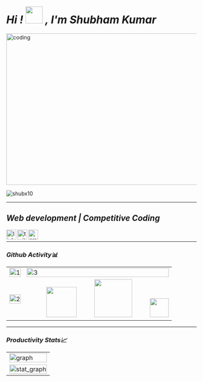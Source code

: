 # <i>Hi ! <img src="https://c.tenor.com/QG65z_UQSCgAAAAi/jorrparivar-digital-pratik.gif" width="45"> , I'm Shubham Kumar</i>

<img alt="coding" src="https://64.media.tumblr.com/2d0af9c90d1b1107313cc20bda01548a/tumblr_outwxnanpp1u79o2lo1_1280.gifv" width="1500" height="400">

<p align="left"><img src="https://komarev.com/ghpvc/?username=shubx10&label=Visitors&color=0e75b6&style=flat" alt="shubx10" /></p>
<hr>

## <i>Web development | Competitive Coding</i>

<a href="https://linkedin.com/in/shubham-kumar-017352226" target="_blank">
  <img align="left" width="26px" src="https://cdn-icons-png.flaticon.com/512/3536/3536505.png" alt="linkedin"  />
</a>

<a href="https://twitter.com/shubhamedx" target="_blank">
  <img align="left" width="26px" src="https://cdn-icons-png.flaticon.com/512/733/733579.png" alt="twitter" />
</a>

 <a href="mailto:shubhamedx26@gmail.com" target="_blank">
  <img align="left" width="26px" src="https://cdn-icons-png.flaticon.com/512/5968/5968534.png" alt="gmail" />
</a>
<br>
<hr>


### <i>Github Activity📊</i>
<table>
  <tr>
    <td><img src="https://github-readme-stats.vercel.app/api?username=shubx10&theme=tokyonight&show_icons=true"  display=block width=100% height=auto  alt="1" ></td>
    <td><img src="https://github-readme-streak-stats.herokuapp.com/?user=shubx10&theme=tokyonight"  display=block width=100% height=auto alt="3" ></td>
   </tr> 
   <tr>
     <td><img src="https://github-readme-stats.vercel.app/api/top-langs/?username=shubx10&theme=tokyonight&layout=compact&hide=Jupyter%20Notebook"  display=block           width=100% height=auto  alt="2" ></td>
     <td>&nbsp;&nbsp;&nbsp;&nbsp;&nbsp;&nbsp;&nbsp;&nbsp;&nbsp;&nbsp;&nbsp;&nbsp;<img src="https://c.tenor.com/SOVMSXmWB1kAAAAi/tony-star-jumping.gif" width="80">&nbsp;&nbsp;&nbsp;&nbsp;&nbsp;&nbsp;&nbsp;&nbsp;&nbsp;&nbsp;&nbsp;<img src="https://c.tenor.com/muTtyh3hW3MAAAAi/rabbit-dance.gif" width="100">&nbsp;&nbsp;&nbsp;&nbsp;&nbsp;&nbsp;&nbsp;&nbsp;&nbsp;&nbsp;&nbsp;<img src="https://c.tenor.com/XSbD902n1fwAAAAi/rennen-fast.gif" width="50"></td>
  </tr>
</table>
<hr>

### <i>Productivity Stats📈</i>
<table>
  <tr>
    <td><img src="https://github-profile-summary-cards.vercel.app/api/cards/profile-details?username=Shubx10&theme=tokyonight"  display=block width=100% height=auto  alt="graph" ></td>
   </tr> 
   <tr>
      <td><img src="https://activity-graph.herokuapp.com/graph?username=Shubx10&bg_color=1a1b27&color=be90f2&line=638fda&point=35aea1&area=true"  display=block width=100% height=auto alt="stat_graph" ></td>
  </tr>
</table>



